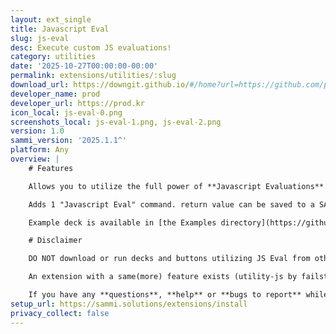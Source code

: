```yaml
---
layout: ext_single
title: Javascript Eval
slug: js-eval
desc: Execute custom JS evaluations!
category: utilities
date: '2025-10-27T00:00:00-00:00'
permalink: extensions/utilities/:slug
download_url: https://downgit.github.io/#/home?url=https://github.com/prodzpod/SAMMI-Extensions/blob/main/JS%20Eval.sef
developer_name: prod
developer_url: https://prod.kr
icon_local: js-eval-0.png
screenshots_local: js-eval-1.png, js-eval-2.png
version: 1.0
sammi_version: '2025.1.1^'
platform: Any
overview: |
    # Features

    Allows you to utilize the full power of **Javascript Evaluations**.

    Adds 1 "Javascript Eval" command. return value can be saved to a SAMMI variable. 

    Example deck is available in [the Examples directory](https://github.com/prodzpod/SAMMI-Extensions/tree/main/Examples) in the code repository. The code is available to examine and download on [github](https://github.com/prodzpod/SAMMI-Extensions/tree/main).

    # Disclaimer

    DO NOT download or run decks and buttons utilizing JS Eval from other people unless you are ABSOLUTELY sure what you are doing! JS is very powerful and can be dangerous to your computer and personal information.

    An extension with a same(more) feature exists (utility-js by failstream), but was not uploaded to the official listings.

    If you have any **questions**, **help** or **bugs to report** while using this extension, please message me at @pr_d on discord! I'd be glad to help you out.
setup_url: https://sammi.solutions/extensions/install
privacy_collect: false
---
```

